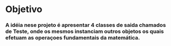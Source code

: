 # Objetivo

### A idéia nese projeto é apresentar 4 classes de saida chamados de Teste, onde os mesmos instanciam outros objetos os quais efetuam as operaçoes fundamentais da matemática.







